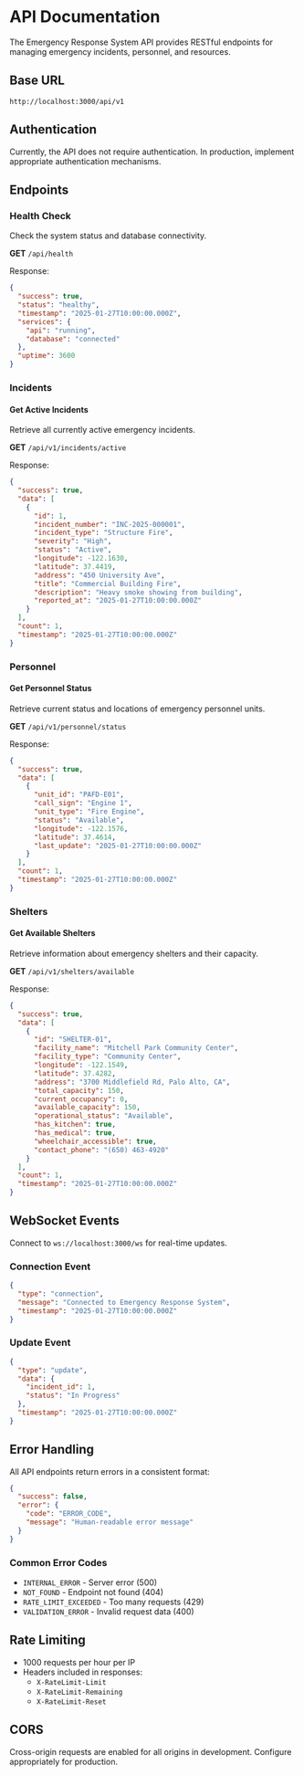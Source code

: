 # API Documentation

The Emergency Response System API provides RESTful endpoints for managing emergency incidents, personnel, and resources.

## Base URL
```
http://localhost:3000/api/v1
```

## Authentication
Currently, the API does not require authentication. In production, implement appropriate authentication mechanisms.

## Endpoints

### Health Check
Check the system status and database connectivity.

**GET** `/api/health`

Response:
```json
{
  "success": true,
  "status": "healthy",
  "timestamp": "2025-01-27T10:00:00.000Z",
  "services": {
    "api": "running",
    "database": "connected"
  },
  "uptime": 3600
}
```

### Incidents

#### Get Active Incidents
Retrieve all currently active emergency incidents.

**GET** `/api/v1/incidents/active`

Response:
```json
{
  "success": true,
  "data": [
    {
      "id": 1,
      "incident_number": "INC-2025-000001",
      "incident_type": "Structure Fire",
      "severity": "High",
      "status": "Active",
      "longitude": -122.1630,
      "latitude": 37.4419,
      "address": "450 University Ave",
      "title": "Commercial Building Fire",
      "description": "Heavy smoke showing from building",
      "reported_at": "2025-01-27T10:00:00.000Z"
    }
  ],
  "count": 1,
  "timestamp": "2025-01-27T10:00:00.000Z"
}
```

### Personnel

#### Get Personnel Status
Retrieve current status and locations of emergency personnel units.

**GET** `/api/v1/personnel/status`

Response:
```json
{
  "success": true,
  "data": [
    {
      "unit_id": "PAFD-E01",
      "call_sign": "Engine 1",
      "unit_type": "Fire Engine",
      "status": "Available",
      "longitude": -122.1576,
      "latitude": 37.4614,
      "last_update": "2025-01-27T10:00:00.000Z"
    }
  ],
  "count": 1,
  "timestamp": "2025-01-27T10:00:00.000Z"
}
```

### Shelters

#### Get Available Shelters
Retrieve information about emergency shelters and their capacity.

**GET** `/api/v1/shelters/available`

Response:
```json
{
  "success": true,
  "data": [
    {
      "id": "SHELTER-01",
      "facility_name": "Mitchell Park Community Center",
      "facility_type": "Community Center",
      "longitude": -122.1549,
      "latitude": 37.4282,
      "address": "3700 Middlefield Rd, Palo Alto, CA",
      "total_capacity": 150,
      "current_occupancy": 0,
      "available_capacity": 150,
      "operational_status": "Available",
      "has_kitchen": true,
      "has_medical": true,
      "wheelchair_accessible": true,
      "contact_phone": "(650) 463-4920"
    }
  ],
  "count": 1,
  "timestamp": "2025-01-27T10:00:00.000Z"
}
```

## WebSocket Events

Connect to `ws://localhost:3000/ws` for real-time updates.

### Connection Event
```json
{
  "type": "connection",
  "message": "Connected to Emergency Response System",
  "timestamp": "2025-01-27T10:00:00.000Z"
}
```

### Update Event
```json
{
  "type": "update",
  "data": {
    "incident_id": 1,
    "status": "In Progress"
  },
  "timestamp": "2025-01-27T10:00:00.000Z"
}
```

## Error Handling

All API endpoints return errors in a consistent format:

```json
{
  "success": false,
  "error": {
    "code": "ERROR_CODE",
    "message": "Human-readable error message"
  }
}
```

### Common Error Codes
- `INTERNAL_ERROR` - Server error (500)
- `NOT_FOUND` - Endpoint not found (404)
- `RATE_LIMIT_EXCEEDED` - Too many requests (429)
- `VALIDATION_ERROR` - Invalid request data (400)

## Rate Limiting
- 1000 requests per hour per IP
- Headers included in responses:
  - `X-RateLimit-Limit`
  - `X-RateLimit-Remaining`
  - `X-RateLimit-Reset`

## CORS
Cross-origin requests are enabled for all origins in development. Configure appropriately for production.
